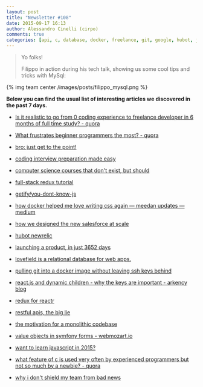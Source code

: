 ```yaml
---
layout: post
title: "Newsletter #108"
date: 2015-09-17 16:13
author: Alessandro Cinelli (cirpo)
comments: true
categories: [api, c, database, docker, freelance, git, google, hubot, javascript, nosql, oop, reactjs, rest, symfony]
---
```



> Yo folks!
>
> Filippo in action during his tech talk, showing us some cool tips and tricks with MySql:
>

{% img team center /images/posts/filippo_mysql.png %}


**Below you can find the usual list of interesting articles we discovered in the past 7 days.**

<!-- more -->

* [Is it realistic to go from 0 coding experience to freelance developer in 6 months of full time study? - quora](https://www.quora.com/Is-it-realistic-to-go-from-0-coding-experience-to-freelance-developer-in-6-months-of-full-time-study)

* [What frustrates beginner programmers the most? - quora](https://www.quora.com/What-frustrates-beginner-programmers-the-most)

* [bro: just get to the point!](http://bropages.org/)

* [coding interview preparation made easy](https://www.interviewbit.com/)

* [computer science courses that don't exist, but should](http://prog21.dadgum.com/210.html)

* [full-stack redux tutorial](http://teropa.info/blog/2015/09/10/full-stack-redux-tutorial.html)

* [getify/you-dont-know-js](https://github.com/getify/You-Dont-Know-JS)

* [how docker helped me love writing css again — meedan updates — medium](https://medium.com/meedan-updates/how-docker-helped-me-love-writing-css-again-b1339c2e77ff)

* [how we designed the new salesforce at scale](https://medium.com/salesforce-ux/how-we-designed-the-new-salesforce-at-scale-6d3607fd92e5)

* [hubot newrelic](https://github.com/statianzo/hubot-newrelic2)

* [launching a product, in just 3652 days](https://blog.growth.supply/launching-a-product-in-just-3652-days-4d4e74e2dcd5)

* [lovefield is a relational database for web apps.](https://google.github.io/lovefield)

* [pulling git into a docker image without leaving ssh keys behind](http://blog.cloud66.com/pulling-git-into-a-docker-image-without-leaving-ssh-keys-behind/)

* [react.js and dynamic children - why the keys are important - arkency blog](http://blog.arkency.com/2014/10/react-dot-js-and-dynamic-children-why-the-keys-are-important/)

* [redux for reactr](http://rackt.github.io/redux/)

* [restful apis, the big lie](http://mmikowski.github.io/the_lie/)

* [the motivation for a monolithic codebase ](https://www.youtube.com/watch?t=6&v=W71BTkUbdqE)

* [value objects in symfony forms - webmozart.io](https://webmozart.io/blog/2015/09/09/value-objects-in-symfony-forms/)

* [want to learn javascript in 2015?](https://medium.com/@_cmdv_/i-want-to-learn-javascript-in-2015-e96cd85ad225)

* [what feature of c is used very often by experienced programmers but not so much by a newbie? - quora](https://www.quora.com/What-feature-of-C-is-used-very-often-by-experienced-programmers-but-not-so-much-by-a-newbie)

* [why i don't shield my team from bad news](https://open.bufferapp.com/sharing-bad-news/)
